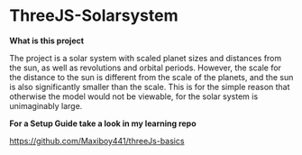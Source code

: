 # ThreeJS-Solarsystem

**What is this project**

The project is a solar system with scaled planet sizes and distances from the sun, as well as revolutions and orbital periods. However, the scale for the distance to the sun is different from the scale of the planets, and the sun is also significantly smaller than the scale. This is for the simple reason that otherwise the model would not be viewable, for the solar system is unimaginably large.

**For a Setup Guide take a look in my learning repo**

https://github.com/Maxiboy441/threeJs-basics
